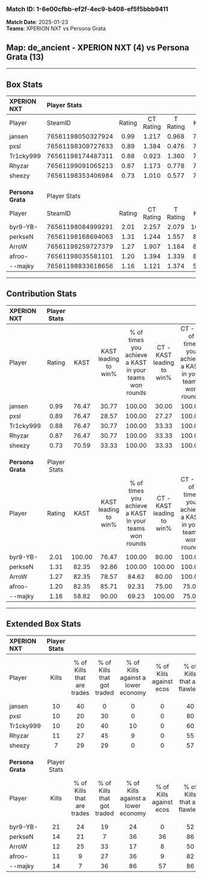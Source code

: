 ### Match ID: 1-6e00cfbb-ef2f-4ec9-b408-ef5f5bbb9411  
**Match Date**: 2025-01-23  
**Teams**: XPERION NXT vs Persona Grata  

## **Map**: de_ancient - XPERION NXT (4) vs Persona Grata (13)  
---  

## Box Stats  

| **XPERION NXT**   | Player Stats      |        |           |          |        |       |       |         |        |      |     |
| :- | :- | :-: | :-: | :-: | :-: | :-: | :-: | :-: | :-: | :-: | :-: |
| Player            | SteamID           | Rating | CT Rating | T Rating |  KAST  |  ADR  | Kills | Assists | Deaths | K/D  | HS% |
| jansen            | 76561198050327924 |  0.99  |   1.217   |  0.968   | 76.47  | 63.7  |  10   |    6    |   12   | 0.83 | 20  |
| pxsl              | 76561198309727633 |  0.89  |   1.384   |  0.476   | 76.47  | 49.7  |  10   |    2    |   13   | 0.77 | 50  |
| Tr1cky999         | 76561198174487311 |  0.88  |   0.923   |  1.360   | 76.47  | 80.5  |  10   |    5    |   17   | 0.59 | 70  |
| Rhyzar            | 76561199091065213 |  0.87  |   1.173   |  0.778   | 76.47  | 59.7  |  11   |    1    |   16   | 0.69 | 45  |
| sheezy            | 76561198353406984 |  0.73  |   1.010   |  0.577   | 70.59  | 62.5  |   7   |    6    |   14   | 0.50 | 14  |
|                   |                   |        |           |          |        |       |       |         |        |      |     |
|                   |                   |        |           |          |        |       |       |         |        |      |     |
|                   |                   |        |           |          |        |       |       |         |        |      |     |
| **Persona Grata** | Player Stats      |        |           |          |        |       |       |         |        |      |     |
| Player            | SteamID           | Rating | CT Rating | T Rating |  KAST  |  ADR  | Kills | Assists | Deaths | K/D  | HS% |
| byr9-YB-          | 76561198084999291 |  2.01  |   2.257   |  2.079   | 100.00 | 124.7 |  21   |    6    |   9    | 2.33 | 57  |
| perkseN           | 76561198168694063 |  1.31  |   1.244   |  1.557   | 82.35  | 55.7  |  14   |    2    |   8    | 1.75 | 35  |
| ArroW             | 76561198259727379 |  1.27  |   1.907   |  1.184   | 82.35  | 95.1  |  12   |    7    |   11   | 1.09 | 100 |
| afroo-            | 76561198035581101 |  1.20  |   1.394   |  1.339   | 82.35  | 77.0  |  11   |    3    |   9    | 1.22 | 45  |
| --majky           | 76561198833618656 |  1.16  |   1.121   |  1.374   | 58.82  | 88.2  |  14   |    3    |   11   | 1.27 | 35  |
---  

## Contribution Stats  

| **XPERION NXT**   | Player Stats |        |                      |                                                        |                           |                                                             |                          |                                                            |
| :- | :-: | :-: | :-: | :-: | :-: | :-: | :-: | :-: |
| Player            |    Rating    |  KAST  | KAST leading to win% | % of times you achieve a KAST in your teams won rounds | CT - KAST leading to win% | CT - % of times you achieve a KAST in your teams won rounds | T - KAST leading to win% | T - % of times you achieve a KAST in your teams won rounds |
| jansen            |     0.99     | 76.47  |        30.77         |                         100.00                         |           30.00           |                           100.00                            |          33.33           |                           100.00                           |
| pxsl              |     0.89     | 76.47  |        28.57         |                         100.00                         |           27.27           |                           100.00                            |          33.33           |                           100.00                           |
| Tr1cky999         |     0.88     | 76.47  |        30.77         |                         100.00                         |           33.33           |                           100.00                            |          25.00           |                           100.00                           |
| Rhyzar            |     0.87     | 76.47  |        30.77         |                         100.00                         |           33.33           |                           100.00                            |          25.00           |                           100.00                           |
| sheezy            |     0.73     | 70.59  |        33.33         |                         100.00                         |           33.33           |                           100.00                            |          33.33           |                           100.00                           |
|                   |              |        |                      |                                                        |                           |                                                             |                          |                                                            |
|                   |              |        |                      |                                                        |                           |                                                             |                          |                                                            |
|                   |              |        |                      |                                                        |                           |                                                             |                          |                                                            |
| **Persona Grata** | Player Stats |        |                      |                                                        |                           |                                                             |                          |                                                            |
| Player            |    Rating    |  KAST  | KAST leading to win% | % of times you achieve a KAST in your teams won rounds | CT - KAST leading to win% | CT - % of times you achieve a KAST in your teams won rounds | T - KAST leading to win% | T - % of times you achieve a KAST in your teams won rounds |
| byr9-YB-          |     2.01     | 100.00 |        76.47         |                         100.00                         |           80.00           |                           100.00                            |          75.00           |                           100.00                           |
| perkseN           |     1.31     | 82.35  |        92.86         |                         100.00                         |          100.00           |                           100.00                            |          90.00           |                           100.00                           |
| ArroW             |     1.27     | 82.35  |        78.57         |                         84.62                          |           80.00           |                           100.00                            |          77.78           |                           77.78                            |
| afroo-            |     1.20     | 82.35  |        85.71         |                         92.31                          |           75.00           |                            75.00                            |          90.00           |                           100.00                           |
| --majky           |     1.16     | 58.82  |        90.00         |                         69.23                          |          100.00           |                            75.00                            |          85.71           |                           66.67                            |
---  

## Extended Box Stats  

| **XPERION NXT**   | Player Stats |                            |                            |                                    |                         |                              |                                 |        |                             |                                     |                          |                               |                            |
| :- | :-: | :-: | :-: | :-: | :-: | :-: | :-: | :-: | :-: | :-: | :-: | :-: | :-: |
| Player            |    Kills     | % of Kills that are trades | % of Kills that got traded | % of Kills against a lower economy | % of Kills against ecos | % of Kills that are flawless | % of Kills that are close duels | Deaths | % of Deaths that get traded | % of Deaths against a lower economy | % of Deaths against ecos | % of Deaths that are flawless | % of Deaths that are close |
| jansen            |      10      |             40             |             0              |                 0                  |            0            |              40              |               10                |   12   |             25              |                 17                  |            0             |              67               |             25             |
| pxsl              |      10      |             20             |             30             |                 0                  |            0            |              80              |               20                |   13   |             31              |                 15                  |            0             |              77               |             8              |
| Tr1cky999         |      10      |             20             |             40             |                 10                 |            0            |              60              |               20                |   17   |             18              |                 12                  |            0             |              65               |             18             |
| Rhyzar            |      11      |             27             |             45             |                 9                  |            0            |              55              |                9                |   16   |             25              |                 13                  |            0             |              75               |             6              |
| sheezy            |      7       |             29             |             29             |                 0                  |            0            |              57              |               14                |   14   |             21              |                 14                  |            0             |              64               |             7              |
|                   |              |                            |                            |                                    |                         |                              |                                 |        |                             |                                     |                          |                               |                            |
|                   |              |                            |                            |                                    |                         |                              |                                 |        |                             |                                     |                          |                               |                            |
|                   |              |                            |                            |                                    |                         |                              |                                 |        |                             |                                     |                          |                               |                            |
| **Persona Grata** | Player Stats |                            |                            |                                    |                         |                              |                                 |        |                             |                                     |                          |                               |                            |
| Player            |    Kills     | % of Kills that are trades | % of Kills that got traded | % of Kills against a lower economy | % of Kills against ecos | % of Kills that are flawless | % of Kills that are close duels | Deaths | % of Deaths that get traded | % of Deaths against a lower economy | % of Deaths against ecos | % of Deaths that are flawless | % of Deaths that are close |
| byr9-YB-          |      21      |             24             |             19             |                 24                 |            0            |              52              |               14                |   9    |             22              |                 33                  |            11            |              44               |             22             |
| perkseN           |      14      |             21             |             7              |                 36                 |           36            |              86              |                7                |   8    |             50              |                 38                  |            13            |              75               |             13             |
| ArroW             |      12      |             25             |             33             |                 17                 |            8            |              50              |               17                |   11   |             18              |                 27                  |            0             |              45               |             18             |
| afroo-            |      11      |             9              |             27             |                 36                 |            9            |              82              |                9                |   9    |             33              |                 11                  |            0             |              89               |             11             |
| --majky           |      14      |             7              |             36             |                 86                 |           57            |              86              |               14                |   11   |             27              |                 27                  |            18            |              55               |             9              |
